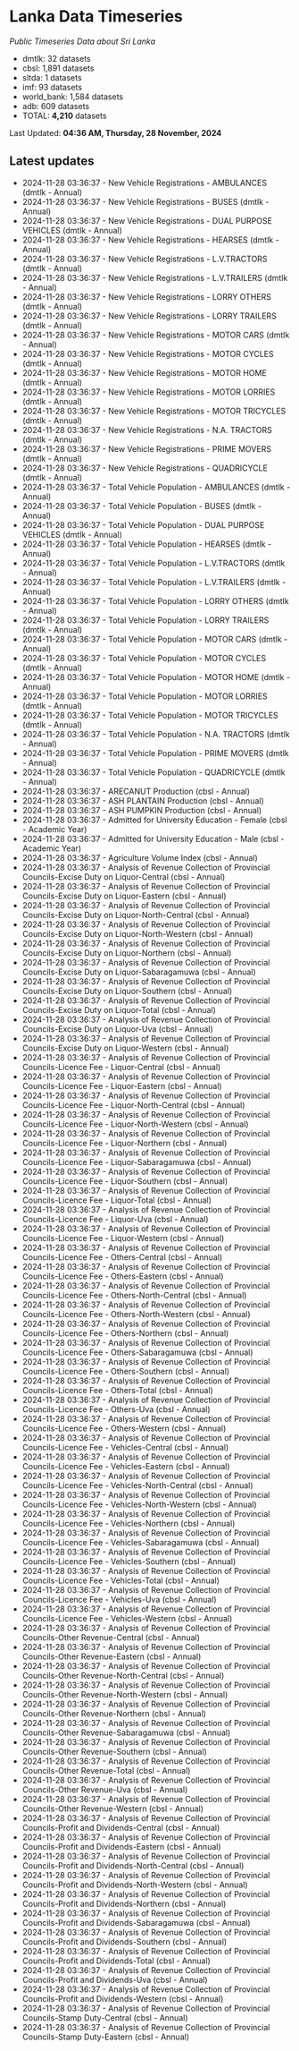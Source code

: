 # Lanka Data Timeseries
*Public Timeseries Data about Sri Lanka*

* dmtlk: 32 datasets
* cbsl: 1,891 datasets
* sltda: 1 datasets
* imf: 93 datasets
* world_bank: 1,584 datasets
* adb: 609 datasets
* TOTAL: **4,210** datasets

Last Updated: **04:36 AM, Thursday, 28 November, 2024**

## Latest updates

* 2024-11-28 03:36:37 - New Vehicle Registrations - AMBULANCES (dmtlk - Annual)
* 2024-11-28 03:36:37 - New Vehicle Registrations - BUSES (dmtlk - Annual)
* 2024-11-28 03:36:37 - New Vehicle Registrations - DUAL PURPOSE VEHICLES (dmtlk - Annual)
* 2024-11-28 03:36:37 - New Vehicle Registrations - HEARSES (dmtlk - Annual)
* 2024-11-28 03:36:37 - New Vehicle Registrations - L.V.TRACTORS (dmtlk - Annual)
* 2024-11-28 03:36:37 - New Vehicle Registrations - L.V.TRAILERS (dmtlk - Annual)
* 2024-11-28 03:36:37 - New Vehicle Registrations - LORRY OTHERS (dmtlk - Annual)
* 2024-11-28 03:36:37 - New Vehicle Registrations - LORRY TRAILERS (dmtlk - Annual)
* 2024-11-28 03:36:37 - New Vehicle Registrations - MOTOR CARS (dmtlk - Annual)
* 2024-11-28 03:36:37 - New Vehicle Registrations - MOTOR CYCLES (dmtlk - Annual)
* 2024-11-28 03:36:37 - New Vehicle Registrations - MOTOR HOME (dmtlk - Annual)
* 2024-11-28 03:36:37 - New Vehicle Registrations - MOTOR LORRIES (dmtlk - Annual)
* 2024-11-28 03:36:37 - New Vehicle Registrations - MOTOR TRICYCLES (dmtlk - Annual)
* 2024-11-28 03:36:37 - New Vehicle Registrations - N.A. TRACTORS (dmtlk - Annual)
* 2024-11-28 03:36:37 - New Vehicle Registrations - PRIME MOVERS (dmtlk - Annual)
* 2024-11-28 03:36:37 - New Vehicle Registrations - QUADRICYCLE (dmtlk - Annual)
* 2024-11-28 03:36:37 - Total Vehicle Population - AMBULANCES (dmtlk - Annual)
* 2024-11-28 03:36:37 - Total Vehicle Population - BUSES (dmtlk - Annual)
* 2024-11-28 03:36:37 - Total Vehicle Population - DUAL PURPOSE VEHICLES (dmtlk - Annual)
* 2024-11-28 03:36:37 - Total Vehicle Population - HEARSES (dmtlk - Annual)
* 2024-11-28 03:36:37 - Total Vehicle Population - L.V.TRACTORS (dmtlk - Annual)
* 2024-11-28 03:36:37 - Total Vehicle Population - L.V.TRAILERS (dmtlk - Annual)
* 2024-11-28 03:36:37 - Total Vehicle Population - LORRY OTHERS (dmtlk - Annual)
* 2024-11-28 03:36:37 - Total Vehicle Population - LORRY TRAILERS (dmtlk - Annual)
* 2024-11-28 03:36:37 - Total Vehicle Population - MOTOR CARS (dmtlk - Annual)
* 2024-11-28 03:36:37 - Total Vehicle Population - MOTOR CYCLES (dmtlk - Annual)
* 2024-11-28 03:36:37 - Total Vehicle Population - MOTOR HOME (dmtlk - Annual)
* 2024-11-28 03:36:37 - Total Vehicle Population - MOTOR LORRIES (dmtlk - Annual)
* 2024-11-28 03:36:37 - Total Vehicle Population - MOTOR TRICYCLES (dmtlk - Annual)
* 2024-11-28 03:36:37 - Total Vehicle Population - N.A. TRACTORS (dmtlk - Annual)
* 2024-11-28 03:36:37 - Total Vehicle Population - PRIME MOVERS (dmtlk - Annual)
* 2024-11-28 03:36:37 - Total Vehicle Population - QUADRICYCLE (dmtlk - Annual)
* 2024-11-28 03:36:37 - ARECANUT Production (cbsl - Annual)
* 2024-11-28 03:36:37 - ASH PLANTAIN Production (cbsl - Annual)
* 2024-11-28 03:36:37 - ASH PUMPKIN Production (cbsl - Annual)
* 2024-11-28 03:36:37 - Admitted for University Education - Female (cbsl - Academic Year)
* 2024-11-28 03:36:37 - Admitted for University Education - Male (cbsl - Academic Year)
* 2024-11-28 03:36:37 - Agriculture Volume Index (cbsl - Annual)
* 2024-11-28 03:36:37 - Analysis of Revenue Collection of Provincial Councils-Excise Duty on Liquor-Central (cbsl - Annual)
* 2024-11-28 03:36:37 - Analysis of Revenue Collection of Provincial Councils-Excise Duty on Liquor-Eastern (cbsl - Annual)
* 2024-11-28 03:36:37 - Analysis of Revenue Collection of Provincial Councils-Excise Duty on Liquor-North-Central (cbsl - Annual)
* 2024-11-28 03:36:37 - Analysis of Revenue Collection of Provincial Councils-Excise Duty on Liquor-North-Western (cbsl - Annual)
* 2024-11-28 03:36:37 - Analysis of Revenue Collection of Provincial Councils-Excise Duty on Liquor-Northern (cbsl - Annual)
* 2024-11-28 03:36:37 - Analysis of Revenue Collection of Provincial Councils-Excise Duty on Liquor-Sabaragamuwa (cbsl - Annual)
* 2024-11-28 03:36:37 - Analysis of Revenue Collection of Provincial Councils-Excise Duty on Liquor-Southern (cbsl - Annual)
* 2024-11-28 03:36:37 - Analysis of Revenue Collection of Provincial Councils-Excise Duty on Liquor-Total (cbsl - Annual)
* 2024-11-28 03:36:37 - Analysis of Revenue Collection of Provincial Councils-Excise Duty on Liquor-Uva (cbsl - Annual)
* 2024-11-28 03:36:37 - Analysis of Revenue Collection of Provincial Councils-Excise Duty on Liquor-Western (cbsl - Annual)
* 2024-11-28 03:36:37 - Analysis of Revenue Collection of Provincial Councils-Licence Fee - Liquor-Central (cbsl - Annual)
* 2024-11-28 03:36:37 - Analysis of Revenue Collection of Provincial Councils-Licence Fee - Liquor-Eastern (cbsl - Annual)
* 2024-11-28 03:36:37 - Analysis of Revenue Collection of Provincial Councils-Licence Fee - Liquor-North-Central (cbsl - Annual)
* 2024-11-28 03:36:37 - Analysis of Revenue Collection of Provincial Councils-Licence Fee - Liquor-North-Western (cbsl - Annual)
* 2024-11-28 03:36:37 - Analysis of Revenue Collection of Provincial Councils-Licence Fee - Liquor-Northern (cbsl - Annual)
* 2024-11-28 03:36:37 - Analysis of Revenue Collection of Provincial Councils-Licence Fee - Liquor-Sabaragamuwa (cbsl - Annual)
* 2024-11-28 03:36:37 - Analysis of Revenue Collection of Provincial Councils-Licence Fee - Liquor-Southern (cbsl - Annual)
* 2024-11-28 03:36:37 - Analysis of Revenue Collection of Provincial Councils-Licence Fee - Liquor-Total (cbsl - Annual)
* 2024-11-28 03:36:37 - Analysis of Revenue Collection of Provincial Councils-Licence Fee - Liquor-Uva (cbsl - Annual)
* 2024-11-28 03:36:37 - Analysis of Revenue Collection of Provincial Councils-Licence Fee - Liquor-Western (cbsl - Annual)
* 2024-11-28 03:36:37 - Analysis of Revenue Collection of Provincial Councils-Licence Fee - Others-Central (cbsl - Annual)
* 2024-11-28 03:36:37 - Analysis of Revenue Collection of Provincial Councils-Licence Fee - Others-Eastern (cbsl - Annual)
* 2024-11-28 03:36:37 - Analysis of Revenue Collection of Provincial Councils-Licence Fee - Others-North-Central (cbsl - Annual)
* 2024-11-28 03:36:37 - Analysis of Revenue Collection of Provincial Councils-Licence Fee - Others-North-Western (cbsl - Annual)
* 2024-11-28 03:36:37 - Analysis of Revenue Collection of Provincial Councils-Licence Fee - Others-Northern (cbsl - Annual)
* 2024-11-28 03:36:37 - Analysis of Revenue Collection of Provincial Councils-Licence Fee - Others-Sabaragamuwa (cbsl - Annual)
* 2024-11-28 03:36:37 - Analysis of Revenue Collection of Provincial Councils-Licence Fee - Others-Southern (cbsl - Annual)
* 2024-11-28 03:36:37 - Analysis of Revenue Collection of Provincial Councils-Licence Fee - Others-Total (cbsl - Annual)
* 2024-11-28 03:36:37 - Analysis of Revenue Collection of Provincial Councils-Licence Fee - Others-Uva (cbsl - Annual)
* 2024-11-28 03:36:37 - Analysis of Revenue Collection of Provincial Councils-Licence Fee - Others-Western (cbsl - Annual)
* 2024-11-28 03:36:37 - Analysis of Revenue Collection of Provincial Councils-Licence Fee - Vehicles-Central (cbsl - Annual)
* 2024-11-28 03:36:37 - Analysis of Revenue Collection of Provincial Councils-Licence Fee - Vehicles-Eastern (cbsl - Annual)
* 2024-11-28 03:36:37 - Analysis of Revenue Collection of Provincial Councils-Licence Fee - Vehicles-North-Central (cbsl - Annual)
* 2024-11-28 03:36:37 - Analysis of Revenue Collection of Provincial Councils-Licence Fee - Vehicles-North-Western (cbsl - Annual)
* 2024-11-28 03:36:37 - Analysis of Revenue Collection of Provincial Councils-Licence Fee - Vehicles-Northern (cbsl - Annual)
* 2024-11-28 03:36:37 - Analysis of Revenue Collection of Provincial Councils-Licence Fee - Vehicles-Sabaragamuwa (cbsl - Annual)
* 2024-11-28 03:36:37 - Analysis of Revenue Collection of Provincial Councils-Licence Fee - Vehicles-Southern (cbsl - Annual)
* 2024-11-28 03:36:37 - Analysis of Revenue Collection of Provincial Councils-Licence Fee - Vehicles-Total (cbsl - Annual)
* 2024-11-28 03:36:37 - Analysis of Revenue Collection of Provincial Councils-Licence Fee - Vehicles-Uva (cbsl - Annual)
* 2024-11-28 03:36:37 - Analysis of Revenue Collection of Provincial Councils-Licence Fee - Vehicles-Western (cbsl - Annual)
* 2024-11-28 03:36:37 - Analysis of Revenue Collection of Provincial Councils-Other Revenue-Central (cbsl - Annual)
* 2024-11-28 03:36:37 - Analysis of Revenue Collection of Provincial Councils-Other Revenue-Eastern (cbsl - Annual)
* 2024-11-28 03:36:37 - Analysis of Revenue Collection of Provincial Councils-Other Revenue-North-Central (cbsl - Annual)
* 2024-11-28 03:36:37 - Analysis of Revenue Collection of Provincial Councils-Other Revenue-North-Western (cbsl - Annual)
* 2024-11-28 03:36:37 - Analysis of Revenue Collection of Provincial Councils-Other Revenue-Northern (cbsl - Annual)
* 2024-11-28 03:36:37 - Analysis of Revenue Collection of Provincial Councils-Other Revenue-Sabaragamuwa (cbsl - Annual)
* 2024-11-28 03:36:37 - Analysis of Revenue Collection of Provincial Councils-Other Revenue-Southern (cbsl - Annual)
* 2024-11-28 03:36:37 - Analysis of Revenue Collection of Provincial Councils-Other Revenue-Total (cbsl - Annual)
* 2024-11-28 03:36:37 - Analysis of Revenue Collection of Provincial Councils-Other Revenue-Uva (cbsl - Annual)
* 2024-11-28 03:36:37 - Analysis of Revenue Collection of Provincial Councils-Other Revenue-Western (cbsl - Annual)
* 2024-11-28 03:36:37 - Analysis of Revenue Collection of Provincial Councils-Profit and Dividends-Central (cbsl - Annual)
* 2024-11-28 03:36:37 - Analysis of Revenue Collection of Provincial Councils-Profit and Dividends-Eastern (cbsl - Annual)
* 2024-11-28 03:36:37 - Analysis of Revenue Collection of Provincial Councils-Profit and Dividends-North-Central (cbsl - Annual)
* 2024-11-28 03:36:37 - Analysis of Revenue Collection of Provincial Councils-Profit and Dividends-North-Western (cbsl - Annual)
* 2024-11-28 03:36:37 - Analysis of Revenue Collection of Provincial Councils-Profit and Dividends-Northern (cbsl - Annual)
* 2024-11-28 03:36:37 - Analysis of Revenue Collection of Provincial Councils-Profit and Dividends-Sabaragamuwa (cbsl - Annual)
* 2024-11-28 03:36:37 - Analysis of Revenue Collection of Provincial Councils-Profit and Dividends-Southern (cbsl - Annual)
* 2024-11-28 03:36:37 - Analysis of Revenue Collection of Provincial Councils-Profit and Dividends-Total (cbsl - Annual)
* 2024-11-28 03:36:37 - Analysis of Revenue Collection of Provincial Councils-Profit and Dividends-Uva (cbsl - Annual)
* 2024-11-28 03:36:37 - Analysis of Revenue Collection of Provincial Councils-Profit and Dividends-Western (cbsl - Annual)
* 2024-11-28 03:36:37 - Analysis of Revenue Collection of Provincial Councils-Stamp Duty-Central (cbsl - Annual)
* 2024-11-28 03:36:37 - Analysis of Revenue Collection of Provincial Councils-Stamp Duty-Eastern (cbsl - Annual)